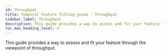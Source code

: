 ```yaml
---
id: throughput
title: Temporal feature fitting guide - Throughput
sidebar_label: Throughput
description: This guide provides a way to assess and fit your feature through the viewpoint of throughput.
toc_max_heading_level: 4
---
```


<!-- THIS FILE IS GENERATED. DO NOT EDIT THIS FILE DIRECTLY -->

This guide provides a way to assess and fit your feature through the viewpoint of throughput.

